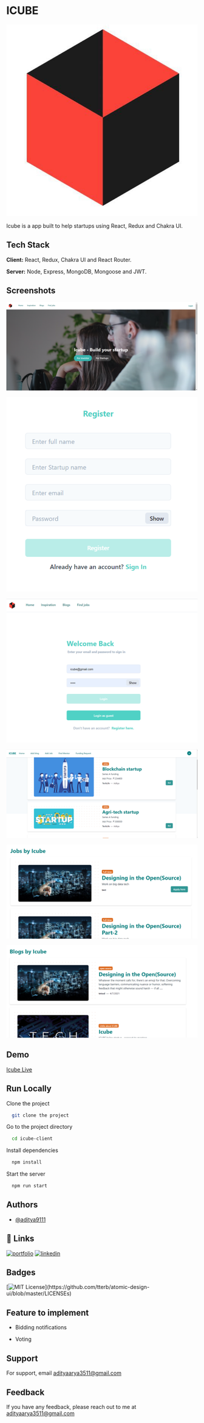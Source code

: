 # ICUBE

![Logo](https://raw.githubusercontent.com/Aditya9111/ICUBE/main/src/assets/logo.png)

Icube is a app built to help startups using React, Redux and Chakra UI.

## Tech Stack

**Client:** React, Redux, Chakra UI and React Router.

**Server:** Node, Express, MongoDB, Mongoose and JWT.

## Screenshots

![App Screenshot](https://raw.githubusercontent.com/Aditya9111/ICUBE/main/src/assets/landing.png)

![App Screenshot](https://raw.githubusercontent.com/Aditya9111/ICUBE/main/src/assets/register.png)

![App Screenshot](https://raw.githubusercontent.com/Aditya9111/ICUBE/main/src/assets/login.png)

![App Screenshot](https://raw.githubusercontent.com/Aditya9111/ICUBE/main/src/assets/auction.png)

![App Screenshot](https://raw.githubusercontent.com/Aditya9111/ICUBE/main/src/assets/jobs.png)

![App Screenshot](https://raw.githubusercontent.com/Aditya9111/ICUBE/main/src/assets/blog.png)


## Demo

[Icube Live](https://icube-app.netlify.app/)

## Run Locally

Clone the project

```bash
  git clone the project
```

Go to the project directory

```bash
  cd icube-client
```

Install dependencies

```bash
  npm install
```

Start the server

```bash
  npm run start
```

## Authors

- [@aditya9111](https://www.github.com/aditya9111)


## 🔗 Links

[![portfolio](https://img.shields.io/badge/my_portfolio-000?style=for-the-badge&logo=ko-fi&logoColor=white)](https://bit.ly/adityaarya1/)
[![linkedin](https://img.shields.io/badge/linkedin-0A66C2?style=for-the-badge&logo=linkedin&logoColor=white)](https://www.linkedin.com/in/aditya911)


## Badges

[![MIT License](https://img.shields.io/apm/l/atomic-design-ui.svg?)](https://github.com/tterb/atomic-design-ui/blob/master/LICENSEs)

## Feature to implement

- Bidding notifications

- Voting

## Support

For support, email adityaarya3511@gmail.com

## Feedback

If you have any feedback, please reach out to me at adityaarya3511@gmail.com
